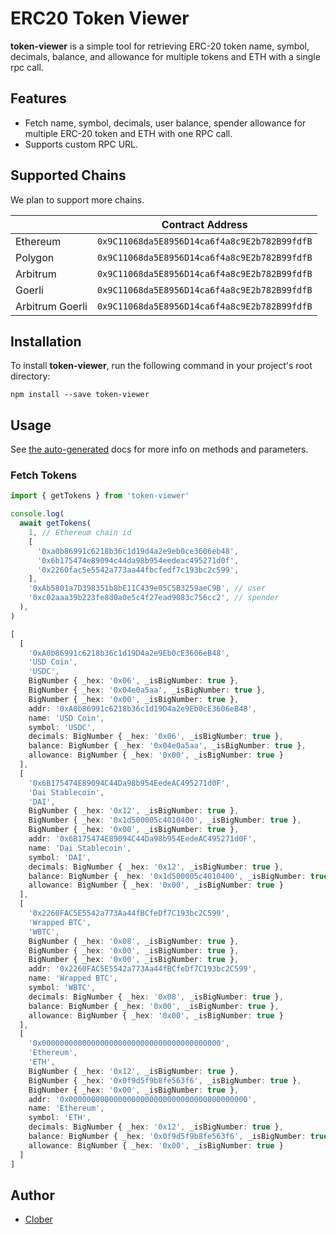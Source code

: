 # ERC20 Token Viewer

**token-viewer** is a simple tool for retrieving ERC-20 token name, symbol, decimals, balance, and allowance for multiple tokens and ETH with a single rpc call.

## Features

- Fetch name, symbol, decimals, user balance, spender allowance for multiple ERC-20 token and ETH with one RPC call.
- Supports custom RPC URL.

## Supported Chains

We plan to support more chains.

|                 | Contract Address |
|-----------------|------------------|
| Ethereum        | `0x9C11068da5E8956D14ca6f4a8c9E2b782B99fdfB`            |
| Polygon         | `0x9C11068da5E8956D14ca6f4a8c9E2b782B99fdfB`            |
| Arbitrum        | `0x9C11068da5E8956D14ca6f4a8c9E2b782B99fdfB`            |
| Goerli          | `0x9C11068da5E8956D14ca6f4a8c9E2b782B99fdfB`            |
| Arbitrum Goerli | `0x9C11068da5E8956D14ca6f4a8c9E2b782B99fdfB`            |

## Installation

To install **token-viewer**, run the following command in your project's root directory:

```shell
npm install --save token-viewer
```

## Usage

See [the auto-generated](./docs/modules.md) docs for more info on methods and parameters.

### Fetch Tokens

```typescript
import { getTokens } from 'token-viewer'

console.log(
  await getTokens(
    1, // Ethereum chain id
    [
      '0xa0b86991c6218b36c1d19d4a2e9eb0ce3606eb48',
      '0x6b175474e89094c44da98b954eedeac495271d0f',
      '0x2260fac5e5542a773aa44fbcfedf7c193bc2c599',
    ],
    '0xAb5801a7D398351b8bE11C439e05C5B3259aeC9B', // user
    '0xc02aaa39b223fe8d0a0e5c4f27ead9083c756cc2', // spender
  ),
)

[
  [
    '0xA0b86991c6218b36c1d19D4a2e9Eb0cE3606eB48',
    'USD Coin',
    'USDC',
    BigNumber { _hex: '0x06', _isBigNumber: true },
    BigNumber { _hex: '0x04e0a5aa', _isBigNumber: true },
    BigNumber { _hex: '0x00', _isBigNumber: true },
    addr: '0xA0b86991c6218b36c1d19D4a2e9Eb0cE3606eB48',
    name: 'USD Coin',
    symbol: 'USDC',
    decimals: BigNumber { _hex: '0x06', _isBigNumber: true },
    balance: BigNumber { _hex: '0x04e0a5aa', _isBigNumber: true },
    allowance: BigNumber { _hex: '0x00', _isBigNumber: true }
  ],
  [
    '0x6B175474E89094C44Da98b954EedeAC495271d0F',
    'Dai Stablecoin',
    'DAI',
    BigNumber { _hex: '0x12', _isBigNumber: true },
    BigNumber { _hex: '0x1d500005c4010400', _isBigNumber: true },
    BigNumber { _hex: '0x00', _isBigNumber: true },
    addr: '0x6B175474E89094C44Da98b954EedeAC495271d0F',
    name: 'Dai Stablecoin',
    symbol: 'DAI',
    decimals: BigNumber { _hex: '0x12', _isBigNumber: true },
    balance: BigNumber { _hex: '0x1d500005c4010400', _isBigNumber: true },
    allowance: BigNumber { _hex: '0x00', _isBigNumber: true }
  ],
  [
    '0x2260FAC5E5542a773Aa44fBCfeDf7C193bc2C599',
    'Wrapped BTC',
    'WBTC',
    BigNumber { _hex: '0x08', _isBigNumber: true },
    BigNumber { _hex: '0x00', _isBigNumber: true },
    BigNumber { _hex: '0x00', _isBigNumber: true },
    addr: '0x2260FAC5E5542a773Aa44fBCfeDf7C193bc2C599',
    name: 'Wrapped BTC',
    symbol: 'WBTC',
    decimals: BigNumber { _hex: '0x08', _isBigNumber: true },
    balance: BigNumber { _hex: '0x00', _isBigNumber: true },
    allowance: BigNumber { _hex: '0x00', _isBigNumber: true }
  ],
  [
    '0x0000000000000000000000000000000000000000',
    'Ethereum',
    'ETH',
    BigNumber { _hex: '0x12', _isBigNumber: true },
    BigNumber { _hex: '0x0f9d5f9b8fe563f6', _isBigNumber: true },
    BigNumber { _hex: '0x00', _isBigNumber: true },
    addr: '0x0000000000000000000000000000000000000000',
    name: 'Ethereum',
    symbol: 'ETH',
    decimals: BigNumber { _hex: '0x12', _isBigNumber: true },
    balance: BigNumber { _hex: '0x0f9d5f9b8fe563f6', _isBigNumber: true },
    allowance: BigNumber { _hex: '0x00', _isBigNumber: true }
  ]
]
```

## Author

- [Clober](https://clober.io)
